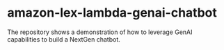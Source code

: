 # amazon-lex-lambda-genai-chatbot
The repository shows a demonstration of how to leverage GenAI capabilities to build a NextGen chatbot.
